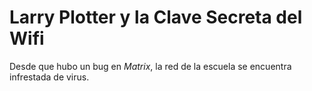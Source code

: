 # Larry Plotter y la Clave Secreta del Wifi

Desde que hubo un bug en *Matrix*, la red de la escuela se encuentra infrestada de virus.


